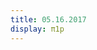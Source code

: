 ```yaml
---
title: 05.16.2017
display: π1p
---
```

<script src="../js/three.js"></script>

<script src="../js/Detector.js"></script>
<script src="../js/controls/DeviceOrientationControls.js"></script>
<script src="../js/controls/OrbitControls.js"></script>
<script src="../js/effects/StereoEffect.js"></script>
<script src="../js/loaders/PLYLoader.js"></script>
<script src="../js/stats.min.js"></script>
<script src="../js/utils/dat.gui.min.js"></script>
<script src="../js/utils/orientation.js"></script>

<script id="vertexShader" type="x-shader/x-vertex">
	varying float depth;
	varying vec3 v_pos;
	uniform float center_x;
	uniform float center_y;
	uniform float time;

	void main() {
		
		float scale = (sin(time*0.2)+1.0)*.01 + .004;
		float height = 200.0;
		vec3 vertex = position;
		
		vertex.z += exp(-(pow((vertex.x-center_x)*scale, 2.0) + pow((vertex.y-center_y)*scale, 2.0))) * height;
		vec4 cs_pos = projectionMatrix * modelViewMatrix * vec4( vertex, 1.0 );
		depth = cs_pos.z * .001;
		
		v_pos = vertex;
		gl_Position = cs_pos;
	}
</script>

<script id="fragmentShader" type="x-shader/x-fragment">
	varying float depth;
	varying vec3 v_pos;
	uniform float time;
	
	void main() {
		float proportion = (sin(time*.01)+1.0)*2.5+5.0;
		float speed = 4.0;
		float shit = step(mod(v_pos.z+time*speed, proportion), 1.0);

		float c = shit;

        if (v_pos.z < 10.0){
            c = 0.0;
        }

		gl_FragColor = vec4(c,c,c,1.);

	}
</script>

<div id="container"></div>

<script src="../js/day6.js"></script>
